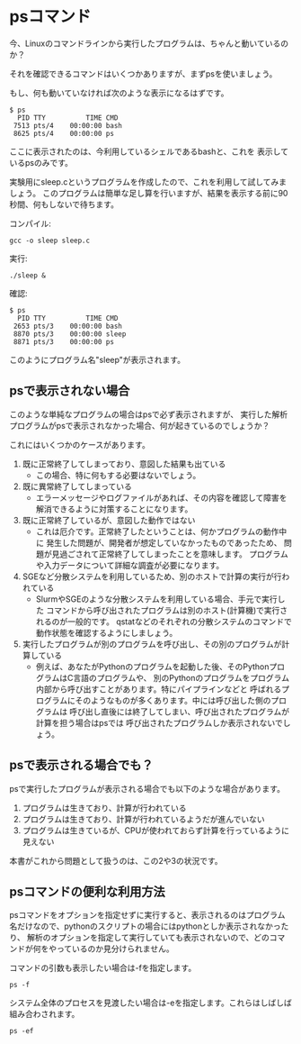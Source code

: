 # psコマンド
今、Linuxのコマンドラインから実行したプログラムは、ちゃんと動いているのか？

それを確認できるコマンドはいくつかありますが、まずpsを使いましょう。

もし、何も動いていなければ次のような表示になるはずです。
```
$ ps
  PID TTY          TIME CMD
 7513 pts/4    00:00:00 bash
 8625 pts/4    00:00:00 ps
```
ここに表示されたのは、今利用しているシェルであるbashと、これを
表示しているpsのみです。

実験用にsleep.cというプログラムを作成したので、これを利用して試してみましょう。
このプログラムは簡単な足し算を行いますが、結果を表示する前に90秒間、何もしないで待ちます。

コンパイル:
```
gcc -o sleep sleep.c
```
実行:
```
./sleep &
```
確認:
```
$ ps
  PID TTY          TIME CMD
 2653 pts/3    00:00:00 bash
 8870 pts/3    00:00:00 sleep
 8871 pts/3    00:00:00 ps
```
このようにプログラム名"sleep"が表示されます。

## psで表示されない場合
このような単純なプログラムの場合はpsで必ず表示されますが、
実行した解析プログラムがpsで表示されなかった場合、何が起きているのでしょうか？

これにはいくつかのケースがあります。
1. 既に正常終了してしまっており、意図した結果も出ている
   - この場合、特に何もする必要はないでしょう。
3. 既に異常終了してしまっている
   - エラーメッセージやログファイルがあれば、その内容を確認して障害を解消できるように対策することになります。
3. 既に正常終了しているが、意図した動作ではない
   - これは厄介です。正常終了したということは、何かプログラムの動作中に
発生した問題が、開発者が想定していなかったものであったため、
問題が見過ごされて正常終了してしまったことを意味します。
プログラムや入力データについて詳細な調査が必要になります。
4. SGEなど分散システムを利用しているため、別のホストで計算の実行が行われている
   - SlurmやSGEのような分散システムを利用している場合、手元で実行した
コマンドから呼び出されたプログラムは別のホスト(計算機)で実行されるのが一般的です。
qstatなどのそれぞれの分散システムのコマンドで動作状態を確認するようにしましょう。
5. 実行したプログラムが別のプログラムを呼び出し、その別のプログラムが計算している
   - 例えば、あなたがPythonのプログラムを起動した後、そのPythonプログラムはC言語のプログラムや、
別のPythonのプログラムをプログラム内部から呼び出すことがあります。特にパイプラインなどと
呼ばれるプログラムにそのようなものが多くあります。中には呼び出した側のプログラムは
呼び出し直後には終了してしまい、呼び出されたプログラムが計算を担う場合はpsでは
呼び出されたプログラムしか表示されないでしょう。

## psで表示される場合でも？

psで実行したプログラムが表示される場合でも以下のような場合があります。

1. プログラムは生きており、計算が行われている
2. プログラムは生きており、計算が行われているようだが進んでいない
3. プログラムは生きているが、CPUが使われておらず計算を行っているように見えない

本書がこれから問題として扱うのは、この2や3の状況です。

## psコマンドの便利な利用方法
psコマンドをオプションを指定せずに実行すると、表示されるのはプログラム名だけなので、pythonのスクリプトの場合にはpythonとしか表示されなかったり、
解析のオプションを指定して実行していても表示されないので、どのコマンドが何をやっているのか見分けられません。

コマンドの引数も表示したい場合は-fを指定します。
```
ps -f
```
システム全体のプロセスを見渡したい場合は-eを指定します。これらはしばしば組み合わされます。
```
ps -ef
```
